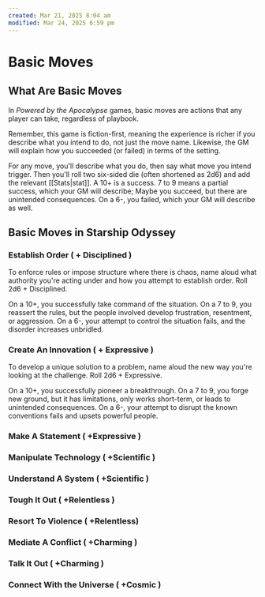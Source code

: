 ```yaml
---
created: Mar 21, 2025 8:04 am
modified: Mar 24, 2025 6:59 pm
---
```


# Basic Moves

## What Are Basic Moves

In *Powered by the Apocalypse* games, basic moves are actions that any player can take, regardless of playbook.

Remember, this game is fiction-first, meaning the experience is richer if you describe what you intend to do, not just the move name. Likewise, the GM will explain how you succeeded (or failed) in terms of the setting.

For any move, you'll describe what you do, then say what move you intend trigger. Then you'll roll two six-sided die (often shortened as 2d6) and add the relevant [[Stats|stat]]. A 10+ is a success. 7 to 9 means a partial success, which your GM will describe; Maybe you succeed, but there are unintended consequences. On a 6-, you failed, which your GM will describe as well.

## Basic Moves in Starship Odyssey

### **Establish Order** ( + Disciplined )

To enforce rules or impose structure where there is chaos, name aloud what authority you're acting under and how you attempt to establish order. Roll 2d6 + Disciplined.

On a 10+, you successfully take command of the situation.
On a 7 to 9, you reassert the rules, but the people involved develop frustration, resentment, or aggression.
On a 6-, your attempt to control the situation fails, and the disorder increases unbridled.

### **Create An Innovation** ( + Expressive )

To develop a unique solution to a problem, name aloud the new way you're looking at the challenge. Roll 2d6 + Expressive.

On a 10+, you successfully pioneer a breakthrough.
On a 7 to 9, you forge new ground, but it has limitations, only works short-term, or leads to unintended consequences.
On a 6-, your attempt to disrupt the known conventions fails and upsets powerful people.

### **Make A Statement** ( +Expressive )

### **Manipulate Technology** ( +Scientific )

### **Understand A System** ( +Scientific )

### **Tough It Out** ( +Relentless )

### **Resort To Violence** ( +Relentless)

### **Mediate A Conflict** ( +Charming )

### **Talk It Out** ( +Charming )

### **Connect With the Universe** ( +Cosmic )